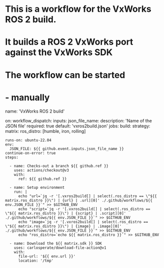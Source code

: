 # This is a workflow for the VxWorks ROS 2 build.
# It builds a ROS 2 VxWorks port against the VxWorks SDK 
#
# The workflow can be started 
#  - manually

name: 'VxWorks ROS 2 build'

on:
  workflow_dispatch:
    inputs:
      json_file_name:
        description: 'Name of the JSON file'
        required: true
        default: 'vxros2build.json'
jobs:
  build:
    strategy:
      matrix:
        ros_distro: [humble, iron, rolling]

    runs-on: ubuntu-22.04
    env:
      JSON_FILE: ${{ github.event.inputs.json_file_name }}
    continue-on-error: true
    steps:

      - name: Checks-out a branch ${{ github.ref }}
        uses: actions/checkout@v3
        with:
          ref: ${{ github.ref }}

      - name: Setup environment
        run: |
          echo "url=`jq -r '[.vxros2build[] | select(.ros_distro == \"${{ matrix.ros_distro }}\") | {url} | .url][0]' ./.github/workflows/${{ env.JSON_FILE }}`" >> $GITHUB_ENV
          echo "script=`jq -r '[.vxros2build[] | select(.ros_distro == \"${{ matrix.ros_distro }}\") | {script} | .script][0]' ./.github/workflows/${{ env.JSON_FILE }}`" >> $GITHUB_ENV
          echo "image=`jq -r '[.vxros2build[] | select(.ros_distro == \"${{ matrix.ros_distro }}\") | {image} | .image][0]' ./.github/workflows/${{ env.JSON_FILE }}`" >> $GITHUB_ENV
          echo "ros_distro=`echo ${{ matrix.ros_distro }}`" >> $GITHUB_ENV

      - name: Download the ${{ matrix.sdk }} SDK
        uses: carlosperate/download-file-action@v1
        with:
          file-url: '${{ env.url }}'
          location: '/tmp'
